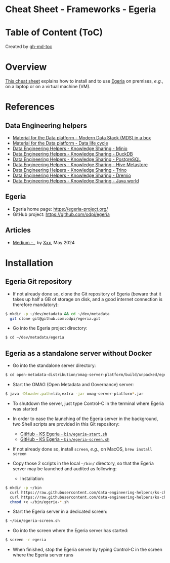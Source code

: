 Cheat Sheet - Frameworks - Egeria
=================================

# Table of Content (ToC)

Created by [gh-md-toc](https://github.com/ekalinin/github-markdown-toc.go)

# Overview
[This cheat sheet](https://github.com/data-engineering-helpers/ks-cheat-sheets/blob/main/frameworks/egeria/README.md)
explains how to install and to use
[Egeria](https://github.com/odpi/egeria/)
on premises, _e.g._, on a laptop or on a virtual machine (VM).

# References

## Data Engineering helpers
* [Material for the Data platform - Modern Data Stack (MDS) in a box](https://github.com/data-engineering-helpers/mds-in-a-box/blob/main/README.md)
* [Material for the Data platform - Data life cycle](https://github.com/data-engineering-helpers/data-life-cycle/blob/main/README.md)
* [Data Engineering Helpers - Knowledge Sharing - Minio](https://github.com/data-engineering-helpers/ks-cheat-sheets/blob/main/frameworks/minio/README.md)
* [Data Engineering Helpers - Knowledge Sharing - DuckDB](https://github.com/data-engineering-helpers/ks-cheat-sheets/blob/main/db/duckdb/README.md)
* [Data Engineering Helpers - Knowledge Sharing - PostgreSQL](https://github.com/data-engineering-helpers/ks-cheat-sheets/blob/main/db/postgresql/README.md)
* [Data Engineering Helpers - Knowledge Sharing - Hive Metastore](https://github.com/data-engineering-helpers/ks-cheat-sheets/blob/main/frameworks/hive-metastore/README.md)
* [Data Engineering Helpers - Knowledge Sharing - Trino](https://github.com/data-engineering-helpers/ks-cheat-sheets/blob/main/db/trino/README.md)
* [Data Engineering Helpers - Knowledge Sharing - Dremio](https://github.com/data-engineering-helpers/ks-cheat-sheets/blob/main/db/dremio/README.md)
* [Data Engineering Helpers - Knowledge Sharing - Java world](https://github.com/data-engineering-helpers/ks-cheat-sheets/blob/main/programming/java-world/README.md)

## Egeria
* Egeria home page: https://egeria-project.org/
* GitHub project: https://github.com/odpi/egeria

## Articles
* [Medium - ](),
  by [Xxx](),
  May 2024

# Installation

## Egeria Git repository
* If not already done so, clone the Git repository of Egeria (beware that it takes up
  half a GB of storage on disk, and a good internet connection is therefore mandatory):
```bash
$ mkdir -p ~/dev/metadata && cd ~/dev/metadata
  git clone git@github.com:odpi/egeria.git
```

* Go into the Egeria project directory:
```bash
$ cd ~/dev/metadata/egeria
```

## Egeria as a standalone server without Docker
* Go into the standalone server directory:
```bash
$ cd open-metadata-distribution/omag-server-platform/build/unpacked/egeria*gz/assembly/platform
```

* Start the OMAG (Open Metadata and Governance) server:
```bash
$ java -Dloader.path=lib,extra -jar omag-server-platform*.jar
```

* To shutdown the server, just type Control-C in the terminal where Egeria was started

* In order to ease the launching of the Egeria server in the background,
  two Shell scripts are provided in this Git repository:
  * [GitHub - KS Egeria - `bin/egeria-start.sh`](https://github.com/data-engineering-helpers/ks-cheat-sheets/blob/main/frameworks/egeria/bin/egeria-start.sh)
  * [GitHub - KS Egeria - `bin/egeria-screen.sh`](https://github.com/data-engineering-helpers/ks-cheat-sheets/blob/main/frameworks/egeria/bin/egeria-screen.sh)
* If not already done so, install `screen`, _e.g._, on MacOS, `brew install screen`
* Copy those 2 scripts in the local `~/bin/` directory, so that the Egeria server may be launched and audited as following:
  * Installation:
```bash
$ mkdir -p ~/bin
  curl https://raw.githubusercontent.com/data-engineering-helpers/ks-cheat-sheets/main/frameworks/egeria/bin/egeria-start.sh -o ~/bin/egeria-start.sh
  curl https://raw.githubusercontent.com/data-engineering-helpers/ks-cheat-sheets/main/frameworks/egeria/bin/egeria-screen.sh -o ~/bin/egeria-screen.sh
  chmod +x ~/bin/egeria-*.sh
```
  * Start the Egeria server in a dedicated screen:
```bash
$ ~/bin/egeria-screen.sh
```
  * Go into the screen where the Egeria server has started:
```bash
$ screen -r egeria
```
  * When finished, stop the Egeria server by typing Control-C in the screen where the Egeria server runs
